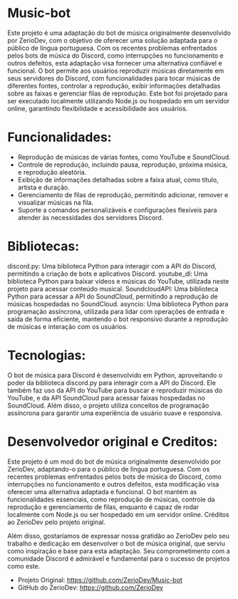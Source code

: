 # Music-bot

Este projeto é uma adaptação do bot de música originalmente desenvolvido por ZerioDev, com o objetivo de oferecer uma solução adaptada para o público de língua portuguesa. Com os recentes problemas enfrentados pelos bots de música do Discord, como interrupções no funcionamento e outros defeitos, esta adaptação visa fornecer uma alternativa confiável e funcional. O bot permite aos usuários reproduzir músicas diretamente em seus servidores do Discord, com funcionalidades para tocar músicas de diferentes fontes, controlar a reprodução, exibir informações detalhadas sobre as faixas e gerenciar filas de reprodução. Este bot foi projetado para ser executado localmente utilizando Node.js ou hospedado em um servidor online, garantindo flexibilidade e acessibilidade aos usuários.



# Funcionalidades:

- Reprodução de músicas de várias fontes, como YouTube e SoundCloud.
- Controle de reprodução, incluindo pausa, reprodução, próxima música, e reprodução aleatória.
- Exibição de informações detalhadas sobre a faixa atual, como título, artista e duração.
- Gerenciamento de filas de reprodução, permitindo adicionar, remover e visualizar músicas na fila.
- Suporte a comandos personalizáveis e configurações flexíveis para atender às necessidades dos servidores Discord.



# Bibliotecas:

discord.py: Uma biblioteca Python para interagir com a API do Discord, permitindo a criação de bots e aplicativos Discord.
youtube_dl: Uma biblioteca Python para baixar vídeos e músicas do YouTube, utilizada neste projeto para acessar conteúdo musical.
SoundcloudAPI: Uma biblioteca Python para acessar a API do SoundCloud, permitindo a reprodução de músicas hospedadas no SoundCloud.
asyncio: Uma biblioteca Python para programação assíncrona, utilizada para lidar com operações de entrada e saída de forma eficiente, mantendo o bot responsivo durante a reprodução de músicas e interação com os usuários.



# Tecnologias:
O bot de música para Discord é desenvolvido em Python, aproveitando o poder da biblioteca discord.py para interagir com a API do Discord. Ele também faz uso da API do YouTube para buscar e reproduzir músicas do YouTube, e da API SoundCloud para acessar faixas hospedadas no SoundCloud. Além disso, o projeto utiliza conceitos de programação assíncrona para garantir uma experiência de usuário suave e responsiva.



# Desenvolvedor original e Creditos:

Este projeto é um mod do bot de música originalmente desenvolvido por ZerioDev, adaptando-o para o público de língua portuguesa. Com os recentes problemas enfrentados pelos bots de música do Discord, como interrupções no funcionamento e outros defeitos, esta modificação visa oferecer uma alternativa adaptada e funcional. O bot mantém as funcionalidades essenciais, como reprodução de músicas, controle da reprodução e gerenciamento de filas, enquanto é capaz de rodar localmente com Node.js ou ser hospedado em um servidor online. Créditos ao ZerioDev pelo projeto original.

Além disso, gostaríamos de expressar nossa gratidão ao ZerioDev pelo seu trabalho e dedicação em desenvolver o bot de música original, que serviu como inspiração e base para esta adaptação. Seu comprometimento com a comunidade Discord é admirável e fundamental para o sucesso de projetos como este.

- Projeto Original: https://github.com/ZerioDev/Music-bot
- GitHub do ZerioDev: https://github.com/ZerioDev
